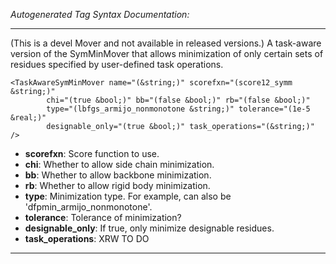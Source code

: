 _Autogenerated Tag Syntax Documentation:_

---
(This is a devel Mover and not available in released versions.) A task-aware version of the SymMinMover that allows minimization of only certain sets of residues specified by user-defined task operations.

```
<TaskAwareSymMinMover name="(&string;)" scorefxn="(score12_symm &string;)"
        chi="(true &bool;)" bb="(false &bool;)" rb="(false &bool;)"
        type="(lbfgs_armijo_nonmonotone &string;)" tolerance="(1e-5 &real;)"
        designable_only="(true &bool;)" task_operations="(&string;)" />
```

-   **scorefxn**: Score function to use.
-   **chi**: Whether to allow side chain minimization.
-   **bb**: Whether to allow backbone minimization.
-   **rb**: Whether to allow rigid body minimization.
-   **type**: Minimization type. For example, can also be 'dfpmin_armijo_nonmonotone'.
-   **tolerance**: Tolerance of minimization?
-   **designable_only**: If true, only minimize designable residues.
-   **task_operations**: XRW TO DO

---

